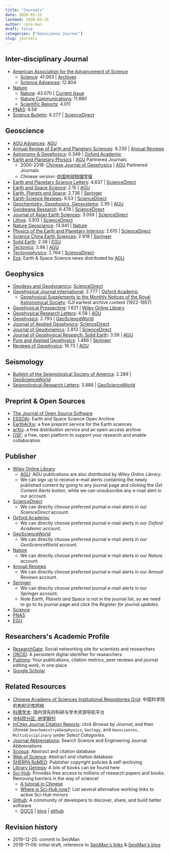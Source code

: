 ```yaml
---
title: "Journals"
date: 2020-03-15
lastmod: 2020-03-15
author: core-man
draft: false
categories: ["Geoscience Journal"]
slug: journals
---
```


## Inter-disciplinary Journal

- [American Association for the Advancement of Science](https://www.aaas.org)
    - [Science](https://science.sciencemag.org): 41.063 | [Archives](https://science.sciencemag.org/content/by/year)
    - [Science Advances](https://advances.sciencemag.org): 12.804
- [Nature](https://www.nature.com)
    - [Nature](https://www.nature.com): 43.070 | [Current Issue](https://www.nature.com/nature/current-issue)
    - [Nature Communications](https://www.nature.com/ncomms): 11.880
    - [Scientific Reports](https://www.nature.com/srep): 4.011
- [PNAS](https://www.pnas.org): 9.58
- [Science Bulletin](https://www.sciencedirect.com/journal/science-bulletin): 6.277 | [ScienceDirect](https://www.sciencedirect.com)


## Geoscience

- [AGU Advances](https://agupubs.onlinelibrary.wiley.com/journal/2576604x): [AGU](https://agupubs.onlinelibrary.wiley.com)
- [Annual Review of Earth and Planetary Sciences](https://www.annualreviews.org/journal/earth): 9.235 | [Annual Reviews](https://www.annualreviews.org)
- [Astronomy & Geophysics](https://academic.oup.com/astrogeo): 0.349 | [Oxford Academic](https://academic.oup.com/journals)
- [Earth and Planetary Physics](http://www.eppcgs.org) | [AGU](https://agupubs.onlinelibrary.wiley.com) Partnered Journals
    - 2000-2018: [Chinese Journal of Geophysics](https://agupubs.onlinelibrary.wiley.com/journal/23260440) | [AGU](https://agupubs.onlinelibrary.wiley.com) Partnered Journals
    - Chinese version: [中国地球物理学报](http://www.geophy.cn/CN/volumn/home.shtml)
- [Earth and Planetary Science Letters](https://www.sciencedirect.com/journal/earth-and-planetary-science-letters): 4.637 | [ScienceDirect](https://www.sciencedirect.com)
- [Earth and Space Science](https://agupubs.onlinelibrary.wiley.com/journal/23335084): 2.15 | [AGU](https://agupubs.onlinelibrary.wiley.com)
- [Earth, Planets and Space](https://link.springer.com/journal/40623): 2.736 | [Springer](https://www.springer.com)
- [Earth-Science Reviews](https://www.sciencedirect.com/journal/earth-science-reviews): 9.53 | [ScienceDirect](https://www.sciencedirect.com)
- [Geochemistry, Geophysics, Geosystems](https://agupubs.onlinelibrary.wiley.com/journal/15252027): 2.95 | [AGU](https://agupubs.onlinelibrary.wiley.com)
- [Gondwana Research](https://www.sciencedirect.com/journal/gondwana-research): 6.478 | [ScienceDirect](https://www.sciencedirect.com)
- [Journal of Asian Earth Sciences](https://www.journals.elsevier.com/journal-of-asian-earth-sciences): 3.059 | [ScienceDirect](https://www.sciencedirect.com)
- [Lithos](https://www.sciencedirect.com/journal/lithos): 3.913 | [ScienceDirect](https://www.sciencedirect.com)
- [Nature Geoscience](https://www.nature.com/ngeo): 13.941 | [Nature](https://www.nature.com)
- [Physics of the Earth and Planetary Interiors](https://www.sciencedirect.com/journal/physics-of-the-earth-and-planetary-interiors): 2.615 | [ScienceDirect](https://www.sciencedirect.com)
- [Science China Earth Sciences](https://www.springer.com/journal/11430): 2.918 | [Springer](https://www.springer.com)
- [Solid Earth](https://www.solid-earth.net/index.html): 2.38 | [EGU](https://www.egu.eu/publications/open-access-journals)
- [Tectonics](https://agupubs.onlinelibrary.wiley.com/journal/19449194): 3.98 | [AGU](https://agupubs.onlinelibrary.wiley.com)
- [Tectonophysics](https://www.sciencedirect.com/journal/tectonophysics): 2.764 | [ScienceDirect](https://www.sciencedirect.com)
- [*Eos*](https://eos.org): Earth & Space Science news distributed by [AGU](https://agupubs.onlinelibrary.wiley.com)


## Geophysics

- [Geodesy and Geodynamics](https://www.sciencedirect.com/journal/geodesy-and-geodynamics): [ScienceDirect](https://www.sciencedirect.com)
- [Geophysical Journal International](https://academic.oup.com/gji): 2.777 | [Oxford Academic](https://academic.oup.com/journals)
    - [Geophysical Supplements to the Monthly Notices of the Royal Astronomical Society](https://academic.oup.com/gsmnras): GJI earliest archive content (1922-1957)
- [Geophysical Prospecting](https://onlinelibrary.wiley.com/journal/13652478): 1.621 | [Wiley Online Library](https://onlinelibrary.wiley.com)
- [Geophysical Research Letters](https://agupubs.onlinelibrary.wiley.com/journal/19448007): 4.58 | [AGU](https://agupubs.onlinelibrary.wiley.com)
- [Geophysics](https://pubs.geoscienceworld.org/geophysics): 2.793 | [GeoScienceWorld](https://pubs.geoscienceworld.org)
- [Journal of Applied Geophysics](https://www.sciencedirect.com/journal/journal-of-applied-geophysics): [ScienceDirect](https://www.sciencedirect.com)
- [Journal of Geodynamics](https://www.sciencedirect.com/journal/journal-of-geodynamics): 2.813 | [ScienceDirect](https://www.sciencedirect.com)
- [Journal of Geophysical Research: Solid Earth](https://agupubs.onlinelibrary.wiley.com/journal/21699356): 3.59 | [AGU](https://agupubs.onlinelibrary.wiley.com)
- [Pure and Applied Geophysics](https://link.springer.com/journal/24): 1.466 | [Springer](https://www.springer.com)
- [Reviews of Geophysics](https://agupubs.onlinelibrary.wiley.com/journal/19449208): 16.73 | [AGU](https://agupubs.onlinelibrary.wiley.com)


## Seismology

- [Bulletin of the Seismological Society of America](https://pubs.geoscienceworld.org/bssa): 2.289 | [GeoScienceWorld](https://pubs.geoscienceworld.org)
- [Seismological Research Letters](https://pubs.geoscienceworld.org/srl): 3.888 | [GeoScienceWorld](https://pubs.geoscienceworld.org)


## Preprint & Open Sources

- [The Journal of Open Source Software](https://joss.theoj.org/)
- [ESSOAr](https://www.essoar.org/): Earth and Space Science Open Archive
- [EarthArXiv](https://eartharxiv.org/): a free preprint service for the Earth sciences
- [arXiv](https://arxiv.org/): a free distribution service and an open-access archive
- [OSF](https://osf.io/): a free, open platform to support your research and enable collaboration


## Publisher

- [Wiley Online Library](https://onlinelibrary.wiley.com)
    - [AGU](https://agupubs.onlinelibrary.wiley.com): AGU publications are also distributed by *Wiley Online Library*.
    - We can sign up to receive e-mail alerts containing the newly published content by going to any journal page and clicking the *Get Content Alerts* button, while we can unsubscribe any e-mail alert in our account.
- [ScienceDirect](https://www.sciencedirect.com)
    - We can directly choose preferred journal e-mail alerts in our *ScienceDirect* account.
- [Oxford Academic](https://academic.oup.com/journals)
    - We can directly choose preferred journal e-mail alerts in our *Oxford Academic* account.
- [GeoScienceWorld](https://pubs.geoscienceworld.org)
    - We can directly choose preferred journal e-mail alerts in our *GeoScienceWorld* account.
- [Nature](https://www.nature.com)
    - We can directly choose preferred journal e-mail alerts in our *Nature* account.
- [Annual Reviews](https://www.annualreviews.org)
    - We can directly choose preferred journal e-mail alerts in our *Annual Reviews* account.
- [Springer](https://www.springer.com)
    - We can directly choose preferred journal e-mail alerts in our *Springer* account.
    - Note *Earth, Planets and Space* is not in the journal list, so we need to go to its journal page and click the *Register for journal updates*.
- [Science](https://science.sciencemag.org)
- [PNAS](https://www.pnas.org)
- [EGU](https://www.egu.eu/publications/open-access-journals)


## Researchers's Academic Profile

- [ResearchGate](https://www.researchgate.net): Social networking site for scientists and researchers
- [ORCID](https://orcid.org/): A persistent digital identifier for researchers
- [Publons](https://publons.com/): Your publications, citation metrics, peer reviews and journal editing work, in one place
- [Google Scholar](https://scholar.google.com/)


## Related Resources

- [Chinese Academy of Sciences Institutional Repositories Grid](http://www.irgrid.ac.cn): 中国科学院机构知识库网格
- [科塔学术](https://www.sciping.com/): 国内领先的科研与学术资源导航平台
- [中科院分区: 地学期刊](http://www.gaokeyan.com/journal/index.php?t=subject&sid=8&p=1&jcr=0)
- [InCites Journal Citation Reports](https://jcr.clarivate.com/JCRLandingPageAction.action): click *Browse by Journal*, and then choose `Geochemistry&Geophysics`, `Geology`, and `Geosciences, Multidisciplinary` under *Select Catagories*.
- [Journal Abbreviations](https://woodward.library.ubc.ca/research-help/journal-abbreviations): Search Science and Engineering Journal Abbreviations
- [Scopus](https://www.scopus.com/): Abstract and citation database
- [Web of Science](https://www.webofknowledge.com): Abstract and citation database
- [SHERPA RoMEO](http://www.sherpa.ac.uk/romeo/index.php): Publisher copyright policies & self-archiving
- [Library Genesis](http://gen.lib.rus.ec): A lots of books can be found here
- [Sci-Hub](http://sci-hub.tw/): Provides free access to millions of research papers and books. Removing barriers in the way of science!
    - [A tutorial in Chinese](https://gmt-china.org/blog/sci-hub/)
    - [Where is Sci-Hub now?](https://whereisscihub.now.sh/): List several alternative working links to active Sci-Hub mirrors
- [Github](https://github.com): A community of developers to discover, share, and build better software
    - [DOCS](https://docs.github.com/en) | [blog](https://github.blog/) | [github](https://github.com/github)


## Revision history

- 2019-12-25: commit to SeisMan
- 2019-11-06: initial draft, reference to [SeisMan's links](https://link.seisman.info) & [SeisMan's blog](https://blog.seisman.info/journals)

